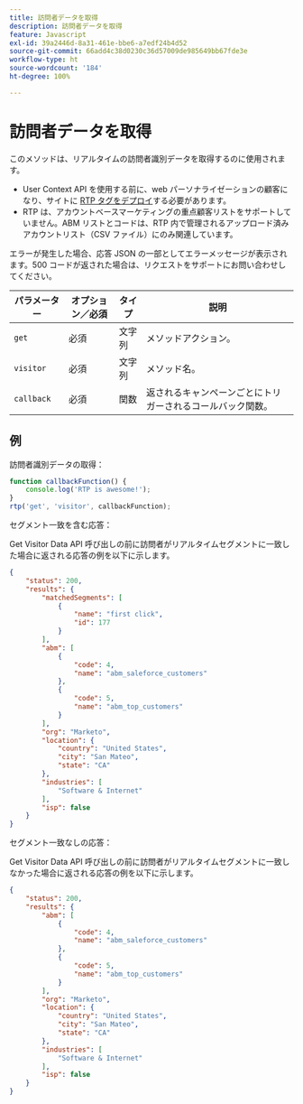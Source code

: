 ```yaml
---
title: 訪問者データを取得
description: 訪問者データを取得
feature: Javascript
exl-id: 39a2446d-8a31-461e-bbe6-a7edf24b4d52
source-git-commit: 66add4c38d0230c36d57009de985649bb67fde3e
workflow-type: ht
source-wordcount: '184'
ht-degree: 100%

---
```


# 訪問者データを取得

このメソッドは、リアルタイムの訪問者識別データを取得するのに使用されます。

- User Context API を使用する前に、web パーソナライゼーションの顧客になり、サイトに [RTP タグをデプロイ](https://experienceleague.adobe.com/ja/docs/marketo/using/product-docs/web-personalization/rtp-tag-implementation/deploy-the-rtp-javascript)する必要があります。
- RTP は、アカウントベースマーケティングの重点顧客リストをサポートしていません。ABM リストとコードは、RTP 内で管理されるアップロード済みアカウントリスト（CSV ファイル）にのみ関連しています。

エラーが発生した場合、応答 JSON の一部としてエラーメッセージが表示されます。500 コードが返された場合は、リクエストをサポートにお問い合わせしてください。

| パラメーター | オプション／必須 | タイプ | 説明 |
|---|---|---|---|
| `get` | 必須 | 文字列 | メソッドアクション。 |
| `visitor` | 必須 | 文字列 | メソッド名。 |
| `callback` | 必須 | 関数 | 返されるキャンペーンごとにトリガーされるコールバック関数。 |

## 例

訪問者識別データの取得：

```javascript
function callbackFunction() {
    console.log('RTP is awesome!');
}
rtp('get', 'visitor', callbackFunction);
```

セグメント一致を含む応答：

Get Visitor Data API 呼び出しの前に訪問者がリアルタイムセグメントに一致した場合に返される応答の例を以下に示します。

```json
{
    "status": 200,
    "results": {
        "matchedSegments": [
            {
                "name": "first click",
                "id": 177
            }
        ],
        "abm": [
            {
                "code": 4,
                "name": "abm_saleforce_customers"
            },
            {
                "code": 5,
                "name": "abm_top_customers"
            }
        ],
        "org": "Marketo",
        "location": {
            "country": "United States",
            "city": "San Mateo",
            "state": "CA"
        },
        "industries": [
            "Software & Internet"
        ],
        "isp": false
    }
}
```

セグメント一致なしの応答：

Get Visitor Data API 呼び出しの前に訪問者がリアルタイムセグメントに一致しなかった場合に返される応答の例を以下に示します。

```json
{
    "status": 200,
    "results": {
        "abm": [
            {
                "code": 4,
                "name": "abm_saleforce_customers"
            },
            {
                "code": 5,
                "name": "abm_top_customers"
            }
        ],
        "org": "Marketo",
        "location": {
            "country": "United States",
            "city": "San Mateo",
            "state": "CA"
        },
        "industries": [
            "Software & Internet"
        ],
        "isp": false
    }
}
```
